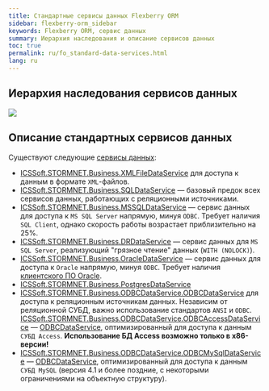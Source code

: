```yaml
---
title: Стандартные сервисы данных Flexberry ORM
sidebar: flexberry-orm_sidebar
keywords: Flexberry ORM, сервис данных
summary: Иерархия наследования и описание сервисов данных
toc: true
permalink: ru/fo_standard-data-services.html
lang: ru
---
```


## Иерархия наследования сервисов данных

![](/images/pages/products/flexberry-orm/data-service/i-data-service-inheritance.png)

## Описание стандартных сервисов данных

Существуют следующие [сервисы данных](fo_data-service.html):

* [ICSSoft.STORMNET.Business.XMLFileDataService](fo_xml-file-ds.html) для доступа к данным в формате `XML`-файлов.
* [ICSSoft.STORMNET.Business.SQLDataService](fo_sql-data-service.html) — базовый предок всех сервисов данных, работающих с реляционными источниками.
* [ICSSoft.STORMNET.Business.MSSQLDataService](fo_mssql-data-service.html) — сервис данных для доступа к `MS SQL Server` напрямую, минуя `ODBC`. Требует наличия `SQL Client`, однако скорость работы возрастает приблизительно на 25%.
* [ICSSoft.STORMNET.Business.DRDataService](fo_dr-data-service.html) — сервис данных для `MS SQL Server`, реализующий "грязное чтение" данных (`WITH (NOLOCK)`).
* [ICSSoft.STORMNET.Business.OracleDataService](fo_oracle-data-service.html) — сервис данных для доступа к `Oracle` напрямую, минуя `ODBC`. Требует наличия [клиентского ПО Oracle](fo_tools-oracle-ds.html).
* [ICSSoft.STORMNET.Business.PostgresDataService](fo_postgres-data-service.html)
* [ICSSoft.STORMNET.Business.ODBCDataService.ODBCDataService](fo_odbc-data-service.html) для доступа к реляционным источникам данных. Независим от реляционной СУБД, важно использование стандартов `ANSI` и `ODBC`.
 [ICSSoft.STORMNET.Business.ODBCDataService.ODBCAccessDataService](fo_odbc-access-ds.html) — [ODBCDataService](fo_odbc-data-service.html), оптимизированный для доступа к данным `СУБД Access`. **Использование БД Access возможно только в х86-версии!**
* [ICSSoft.STORMNET.Business.ODBCDataService.ODBCMySqlDataService](fo_odbc-mysql-data-service.html) — [ODBCDataService](fo_odbc-data-service.html), оптимизированный для доступа к данным `СУБД MySQL` (версия 4.1 и более поздние, с некоторыми ограничениями на объектную структуру).
